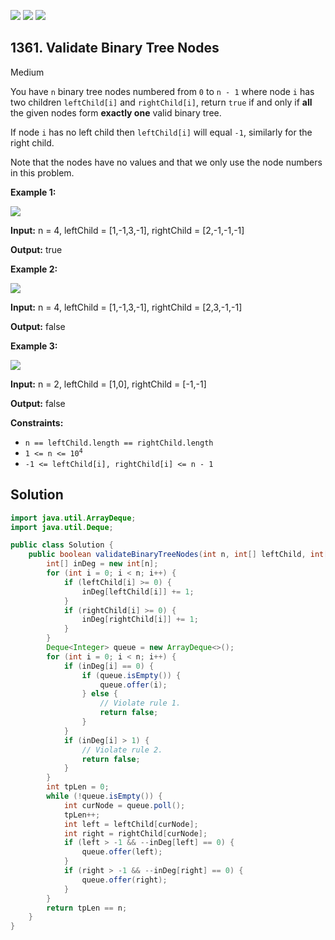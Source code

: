 [![](https://img.shields.io/github/stars/javadev/LeetCode-in-Java?label=Stars&style=flat-square)](https://github.com/javadev/LeetCode-in-Java)
[![](https://img.shields.io/github/forks/javadev/LeetCode-in-Java?label=Fork%20me%20on%20GitHub%20&style=flat-square)](https://github.com/javadev/LeetCode-in-Java/fork)
[![](https://img.shields.io/badge/-LeetCode%20in%20Kotlin-blue?style=flat-square)](https://github.com/javadev/LeetCode-in-Kotlin)

## 1361\. Validate Binary Tree Nodes

Medium

You have `n` binary tree nodes numbered from `0` to `n - 1` where node `i` has two children `leftChild[i]` and `rightChild[i]`, return `true` if and only if **all** the given nodes form **exactly one** valid binary tree.

If node `i` has no left child then `leftChild[i]` will equal `-1`, similarly for the right child.

Note that the nodes have no values and that we only use the node numbers in this problem.

**Example 1:**

![](https://assets.leetcode.com/uploads/2019/08/23/1503_ex1.png)

**Input:** n = 4, leftChild = [1,-1,3,-1], rightChild = [2,-1,-1,-1]

**Output:** true

**Example 2:**

![](https://assets.leetcode.com/uploads/2019/08/23/1503_ex2.png)

**Input:** n = 4, leftChild = [1,-1,3,-1], rightChild = [2,3,-1,-1]

**Output:** false

**Example 3:**

![](https://assets.leetcode.com/uploads/2019/08/23/1503_ex3.png)

**Input:** n = 2, leftChild = [1,0], rightChild = [-1,-1]

**Output:** false

**Constraints:**

*   `n == leftChild.length == rightChild.length`
*   <code>1 <= n <= 10<sup>4</sup></code>
*   `-1 <= leftChild[i], rightChild[i] <= n - 1`

## Solution

```java
import java.util.ArrayDeque;
import java.util.Deque;

public class Solution {
    public boolean validateBinaryTreeNodes(int n, int[] leftChild, int[] rightChild) {
        int[] inDeg = new int[n];
        for (int i = 0; i < n; i++) {
            if (leftChild[i] >= 0) {
                inDeg[leftChild[i]] += 1;
            }
            if (rightChild[i] >= 0) {
                inDeg[rightChild[i]] += 1;
            }
        }
        Deque<Integer> queue = new ArrayDeque<>();
        for (int i = 0; i < n; i++) {
            if (inDeg[i] == 0) {
                if (queue.isEmpty()) {
                    queue.offer(i);
                } else {
                    // Violate rule 1.
                    return false;
                }
            }
            if (inDeg[i] > 1) {
                // Violate rule 2.
                return false;
            }
        }
        int tpLen = 0;
        while (!queue.isEmpty()) {
            int curNode = queue.poll();
            tpLen++;
            int left = leftChild[curNode];
            int right = rightChild[curNode];
            if (left > -1 && --inDeg[left] == 0) {
                queue.offer(left);
            }
            if (right > -1 && --inDeg[right] == 0) {
                queue.offer(right);
            }
        }
        return tpLen == n;
    }
}
```